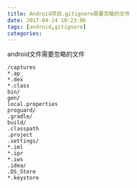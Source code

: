 ```yaml
---
title: Android项目.gitignore需要忽略的文件
date: 2017-04-24 10:23:06
tags: [android,gitignore]
categories:
---
```


android文件需要忽略的文件

    /captures
    *.ap_
    *.dex
    *.class
    bin/
    gen/
    local.properties
    proguard/
    .gradle/
    build/
    .classpath
    .project
    .settings/
    *.iml
    *.ipr
    *.iws
    .idea/
    .DS_Store
    *.keystore


